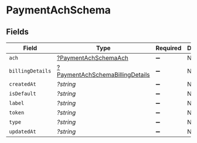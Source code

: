 # PaymentAchSchema


## Fields

| Field                                                                                    | Type                                                                                     | Required                                                                                 | Description                                                                              |
| ---------------------------------------------------------------------------------------- | ---------------------------------------------------------------------------------------- | ---------------------------------------------------------------------------------------- | ---------------------------------------------------------------------------------------- |
| `ach`                                                                                    | [?PaymentAchSchemaAch](../../models/shared/PaymentAchSchemaAch.md)                       | :heavy_minus_sign:                                                                       | N/A                                                                                      |
| `billingDetails`                                                                         | [?PaymentAchSchemaBillingDetails](../../models/shared/PaymentAchSchemaBillingDetails.md) | :heavy_minus_sign:                                                                       | N/A                                                                                      |
| `createdAt`                                                                              | *?string*                                                                                | :heavy_minus_sign:                                                                       | N/A                                                                                      |
| `isDefault`                                                                              | *?string*                                                                                | :heavy_minus_sign:                                                                       | N/A                                                                                      |
| `label`                                                                                  | *?string*                                                                                | :heavy_minus_sign:                                                                       | N/A                                                                                      |
| `token`                                                                                  | *?string*                                                                                | :heavy_minus_sign:                                                                       | N/A                                                                                      |
| `type`                                                                                   | *?string*                                                                                | :heavy_minus_sign:                                                                       | N/A                                                                                      |
| `updatedAt`                                                                              | *?string*                                                                                | :heavy_minus_sign:                                                                       | N/A                                                                                      |